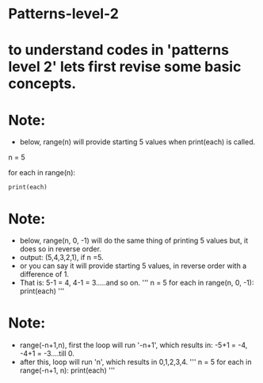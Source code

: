 # Patterns-level-2

# to understand codes in 'patterns level 2' lets first revise some basic concepts.
# Note:

* below, range(n) will provide starting 5 values when print(each) is called.

n = 5

for each in range(n):   

    print(each)


# Note:

* below, range(n, 0, -1) will do the same thing of printing 5 values but, it does so in reverse order.
* output: (5,4,3,2,1), if n =5.
* or you can say it will provide starting 5 values, in reverse order with a difference of 1.
* That is: 5-1 = 4, 4-1 = 3.....and so on.
'''
n = 5
for each in range(n, 0, -1):
    print(each)
'''
# Note:

* range(-n+1,n), first the loop will run '-n+1', which results in: -5+1 = -4, -4+1 = -3....till 0. 
* after this, loop will run 'n', which results in 0,1,2,3,4.
'''
n = 5
for each in range(-n+1, n):
    print(each)
'''
